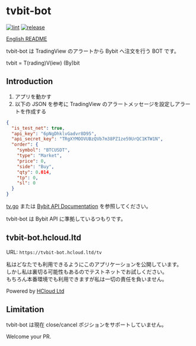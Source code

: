 tvbit-bot
============

[![lint](https://github.com/rluisr/tvbit-bot/actions/workflows/lint.yml/badge.svg?branch=master)](https://github.com/rluisr/tvbit-bot/actions/workflows/lint.yml)
[![release](https://github.com/rluisr/tvbit-bot/actions/workflows/release.yml/badge.svg)](https://github.com/rluisr/tvbit-bot/actions/workflows/release.yml)

[English README](README_en.md)

tvbit-bot は TradingView のアラートから Bybit へ注文を行う BOT です。

tvbit = T(rading)V(iew) (By)bit

Introduction
-------------

1. アプリを動かす
2. 以下の JSON を参考に TradingView のアラートメッセージを設定しアラートを作成する

```json
{
  "is_test_net": true,
  "api_key": "6pNgDhklvGadvr8D95",
  "api_secret_key": "TRgXYMOOVUBzQVb7m38PZ1ze59UrQC1KTW1N",
  "order": {
    "symbol": "BTCUSDT",
    "type": "Market",
    "price": 0,
    "side": "Buy",
    "qty": 0.014,
    "tp": 0,
    "sl": 0
  }
}
```

[tv.go](pkg/domain/tv.go) または [Bybit API Documentation](https://bybit-exchange.github.io/docs/linear/#:~:text=Transaction%20timestamp-,order,-How%20to%20Subscribe) を参照してください。

tvbit-bot は Bybit API に準拠しているつもりです。

tvbit-bot.hcloud.ltd
--------------------

URL: `https://tvbit-bot.hcloud.ltd/tv`

私はどなたでも利用できるようにこのアプリケーションを公開しています。  
しかし私は裏切る可能性もあるのでテストネットでお試しください。  
もちろん本番環境でも利用できますが私は一切の責任を負いません。

Powered by [HCloud Ltd](https://hcloud.ltd)

Limitation
----------

tvbit-bot は現在 close/cancel ポジションをサポートしていません。

Welcome your PR.